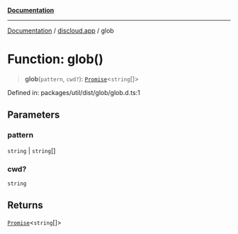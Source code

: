[**Documentation**](../../README.md)

***

[Documentation](../../packages.md) / [discloud.app](../README.md) / glob

# Function: glob()

> **glob**(`pattern`, `cwd?`): [`Promise`](https://developer.mozilla.org/docs/Web/JavaScript/Reference/Global_Objects/Promise)\<`string`[]\>

Defined in: packages/util/dist/glob/glob.d.ts:1

## Parameters

### pattern

`string` | `string`[]

### cwd?

`string`

## Returns

[`Promise`](https://developer.mozilla.org/docs/Web/JavaScript/Reference/Global_Objects/Promise)\<`string`[]\>
